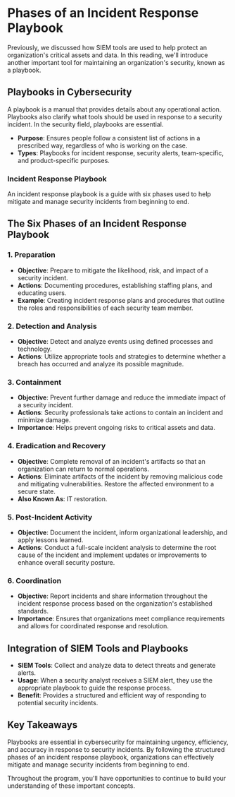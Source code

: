 # Phases of an Incident Response Playbook

Previously, we discussed how SIEM tools are used to help protect an organization's critical assets and data. In this reading, we'll introduce another important tool for maintaining an organization's security, known as a playbook.

## Playbooks in Cybersecurity

A playbook is a manual that provides details about any operational action. Playbooks also clarify what tools should be used in response to a security incident. In the security field, playbooks are essential.

- **Purpose**: Ensures people follow a consistent list of actions in a prescribed way, regardless of who is working on the case.
- **Types**: Playbooks for incident response, security alerts, team-specific, and product-specific purposes.

### Incident Response Playbook

An incident response playbook is a guide with six phases used to help mitigate and manage security incidents from beginning to end.

## The Six Phases of an Incident Response Playbook

### 1. Preparation

- **Objective**: Prepare to mitigate the likelihood, risk, and impact of a security incident.
- **Actions**: Documenting procedures, establishing staffing plans, and educating users.
- **Example**: Creating incident response plans and procedures that outline the roles and responsibilities of each security team member.

### 2. Detection and Analysis

- **Objective**: Detect and analyze events using defined processes and technology.
- **Actions**: Utilize appropriate tools and strategies to determine whether a breach has occurred and analyze its possible magnitude.

### 3. Containment

- **Objective**: Prevent further damage and reduce the immediate impact of a security incident.
- **Actions**: Security professionals take actions to contain an incident and minimize damage.
- **Importance**: Helps prevent ongoing risks to critical assets and data.

### 4. Eradication and Recovery

- **Objective**: Complete removal of an incident's artifacts so that an organization can return to normal operations.
- **Actions**: Eliminate artifacts of the incident by removing malicious code and mitigating vulnerabilities. Restore the affected environment to a secure state.
- **Also Known As**: IT restoration.

### 5. Post-Incident Activity

- **Objective**: Document the incident, inform organizational leadership, and apply lessons learned.
- **Actions**: Conduct a full-scale incident analysis to determine the root cause of the incident and implement updates or improvements to enhance overall security posture.

### 6. Coordination

- **Objective**: Report incidents and share information throughout the incident response process based on the organization's established standards.
- **Importance**: Ensures that organizations meet compliance requirements and allows for coordinated response and resolution.

## Integration of SIEM Tools and Playbooks

- **SIEM Tools**: Collect and analyze data to detect threats and generate alerts.
- **Usage**: When a security analyst receives a SIEM alert, they use the appropriate playbook to guide the response process.
- **Benefit**: Provides a structured and efficient way of responding to potential security incidents.

## Key Takeaways

Playbooks are essential in cybersecurity for maintaining urgency, efficiency, and accuracy in response to security incidents. By following the structured phases of an incident response playbook, organizations can effectively mitigate and manage security incidents from beginning to end.

Throughout the program, you'll have opportunities to continue to build your understanding of these important concepts.